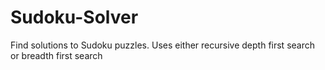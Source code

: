 # Sudoku-Solver
Find solutions to Sudoku puzzles. Uses either recursive depth first search or breadth first search
